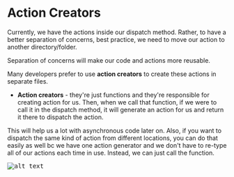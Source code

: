 # Action Creators

Currently, we have the actions inside our dispatch method. Rather, to have a better separation of concerns, best practice, we need to move our action to another directory/folder.

Separation of concerns will make our code and actions more reusable.

Many developers prefer to use **action creators** to create these actions in separate files.

* **Action creators** - they're just functions and they're responsible for creating action for us. Then, when we call that function, if we were to call it in the dispatch method, it will generate an action for us and return it there to dispatch the action.

This will help us a lot with asynchronous code later on. Also, if you want to dispatch the same kind of action from different locations, you can do that easily as well bc we have one action generator and we don't have to re-type all of our actions each time in use. Instead, we can just call the function.



<kbd>![alt text](img/screenshot.png "screenshot")</kbd>